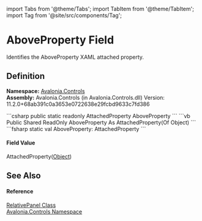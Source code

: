 import Tabs from '@theme/Tabs'; 
import TabItem from '@theme/TabItem'; 
import Tag from '@site/src/components/Tag'; 

# AboveProperty Field


Identifies the AboveProperty XAML attached property.



## Definition
**Namespace:** <a href="N_Avalonia_Controls">Avalonia.Controls</a>  
**Assembly:** Avalonia.Controls (in Avalonia.Controls.dll) Version: 11.2.0+68ab391c0a3653e0722638e29fcbd9633c7fd386

<Tabs groupId="api-code-preview">
<TabItem value="csharp" label="C#">
```csharp
public static readonly AttachedProperty<Object> AboveProperty
```
</TabItem>
<TabItem value="vb" label="VB">
```vb
Public Shared ReadOnly AboveProperty As AttachedProperty(Of Object)
```
</TabItem>
<TabItem value="fsharp" label="F#">
```fsharp
static val AboveProperty: AttachedProperty<Object>
```
</TabItem>
</Tabs>



#### Field Value
AttachedProperty(<a href="https://learn.microsoft.com/dotnet/api/system.object" target="_blank" rel="noopener noreferrer">Object</a>)

## See Also


#### Reference
<a href="T_Avalonia_Controls_RelativePanel">RelativePanel Class</a>  
<a href="N_Avalonia_Controls">Avalonia.Controls Namespace</a>  
